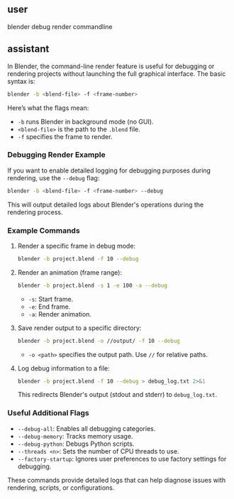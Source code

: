 ## user
blender debug render commandline
## assistant

In Blender, the command-line render feature is useful for debugging or rendering projects without launching the full graphical interface. The basic syntax is:

```bash
blender -b <blend-file> -f <frame-number>
```

Here’s what the flags mean:
- `-b` runs Blender in background mode (no GUI).
- `<blend-file>` is the path to the `.blend` file.
- `-f` specifies the frame to render.

### Debugging Render Example
If you want to enable detailed logging for debugging purposes during rendering, use the `--debug` flag:

```bash
blender -b <blend-file> -f <frame-number> --debug
```

This will output detailed logs about Blender's operations during the rendering process.

### Example Commands
1. Render a specific frame in debug mode:
   ```bash
   blender -b project.blend -f 10 --debug
   ```

2. Render an animation (frame range):
   ```bash
   blender -b project.blend -s 1 -e 100 -a --debug
   ```
   - `-s`: Start frame.
   - `-e`: End frame.
   - `-a`: Render animation.

3. Save render output to a specific directory:
   ```bash
   blender -b project.blend -o //output/ -f 10 --debug
   ```
   - `-o <path>` specifies the output path. Use `//` for relative paths.

4. Log debug information to a file:
   ```bash
   blender -b project.blend -f 10 --debug > debug_log.txt 2>&1
   ```
   This redirects Blender's output (stdout and stderr) to `debug_log.txt`.

### Useful Additional Flags
- `--debug-all`: Enables all debugging categories.
- `--debug-memory`: Tracks memory usage.
- `--debug-python`: Debugs Python scripts.
- `--threads <n>`: Sets the number of CPU threads to use.
- `--factory-startup`: Ignores user preferences to use factory settings for debugging.

These commands provide detailed logs that can help diagnose issues with rendering, scripts, or configurations.